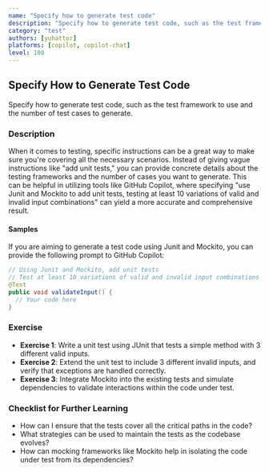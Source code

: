 ```yaml
---
name: "Specify how to generate test code"
description: "Specify how to generate test code, such as the test framework to use and the number of test cases to generate."
category: "test"
authors: [yuhattor]
platforms: [copilot, copilot-chat]
level: 100
---
```


## Specify How to Generate Test Code

Specify how to generate test code, such as the test framework to use and the number of test cases to generate.

### Description

When it comes to testing, specific instructions can be a great way to make sure you're covering all the necessary scenarios. Instead of giving vague instructions like "add unit tests," you can provide concrete details about the testing frameworks and the number of cases you want to generate. This can be helpful in utilizing tools like GitHub Copilot, where specifying "use Junit and Mockito to add unit tests, testing at least 10 variations of valid and invalid input combinations" can yield a more accurate and comprehensive result.

#### Samples

If you are aiming to generate a test code using Junit and Mockito, you can provide the following prompt to GitHub Copilot:

```java
// Using Junit and Mockito, add unit tests
// Test at least 10 variations of valid and invalid input combinations
@Test
public void validateInput() {
  // Your code here
}
```

### Exercise

- **Exercise 1**: Write a unit test using JUnit that tests a simple method with 3 different valid inputs.
- **Exercise 2**: Extend the unit test to include 3 different invalid inputs, and verify that exceptions are handled correctly.
- **Exercise 3**: Integrate Mockito into the existing tests and simulate dependencies to validate interactions within the code under test.

### Checklist for Further Learning

- How can I ensure that the tests cover all the critical paths in the code?
- What strategies can be used to maintain the tests as the codebase evolves?
- How can mocking frameworks like Mockito help in isolating the code under test from its dependencies?
